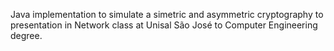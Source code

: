 Java implementation to simulate a simetric and asymmetric cryptography to presentation in Network class at Unisal São José to Computer Engineering degree.

